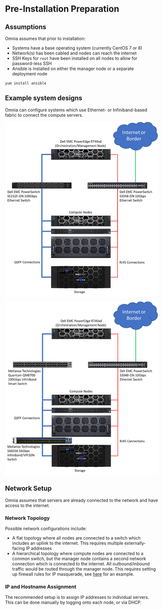 # Pre-Installation Preparation

## Assumptions
Omnia assumes that prior to installation:
* Systems have a base operating system (currently CentOS 7 or 8)
* Network(s) has been cabled and nodes can reach the internet
* SSH Keys for `root` have been installed on all nodes to allow for password-less SSH
* Ansible is installed on either the manager node or a separate deployment node
```
yum install ansible
```

## Example system designs
Omnia can configure systems which use Ethernet- or Infiniband-based fabric to connect the compute servers.

![Example system configuration with Ethernet fabric](images/example-system-ethernet.png)

![Example system configuration with Infiniband fabric](images/example-system-infiniband.png)

## Network Setup
Omnia assumes that servers are already connected to the network and have access to the internet.
### Network Topology
Possible network configurations include:
* A flat topology where all nodes are connected to a switch which includes an uplink to the internet. This requires multiple externally-facing IP addresses
* A hierarchical topology where compute nodes are connected to a common switch, but the manager node contains a second network connection which is connected to the internet. All outbound/inbound traffic would be routed through the manager node. This requires setting up firewall rules for IP masquerade, see [here](https://www.server-world.info/en/note?os=CentOS_7&p=firewalld&f=2) for an example.
### IP and Hostname Assignment
The recommended setup is to assign IP addresses to individual servers. This can be done manually by logging onto each node, or via DHCP.
